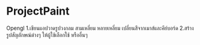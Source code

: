 # ProjectPaint
 Opengl 1.เขียนแอปวาดรูปวงกลม สามเหลี่ยม หลายเหลี่ยม เปลี่ยนสีจากเมาส์และคีย์บอร์ด 2.สร้างรูปสัญลักษณ์ต่างๆ ให้ผู้ใช้เลือกใช้ หรืออื่นๆ
